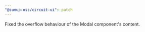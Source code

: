 ```yaml
---
"@sumup-oss/circuit-ui": patch
---
```


Fixed the overflow behaviour of the Modal component's content.
